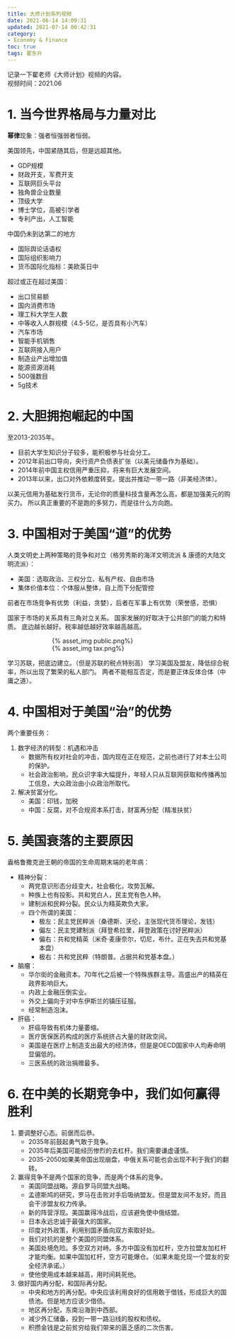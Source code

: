 ```yaml
---
title: 大师计划系列视频
date: 2021-06-14 14:09:31
updated: 2021-07-14 00:42:31
category: 
- Economy & Finance
toc: true
tags: 翟东升
---
```

<!-- omit in toc -->

记录一下翟老师《大师计划》视频的内容。  
视频时间：2021.06

<!-- more -->

# **1. 当今世界格局与力量对比**

**幂律**现象：强者恒强弱者恒弱。

美国领先，中国紧随其后，但是远超其他。
- GDP规模
- 财政开支，军费开支
- 互联网巨头平台
- 独角兽企业数量
- 顶级大学
- 博士学位，高被引学者
- 专利产出，人工智能

中国仍未到达第二的地方
- 国际舆论话语权
- 国际组织影响力
- 货币国际化指标：美欧英日中

超过或正在超过美国：
- 出口贸易额
- 国内消费市场
- 理工科大学生人数
- 中等收入人群规模（4.5-5亿，是否具有小汽车）
- 汽车市场
- 智能手机销售
- 互联网接入用户
- 制造业产出增加值
- 能源资源消耗
- 500强数目
- 5g技术

# **2. 大胆拥抱崛起的中国**

至2013-2035年。
- 目前大学生知识分子较多，能积极参与社会分工。
- 2012年前出口导向，央行资产负债表扩张（以美元储备作为基础）。
- 2014年前中国主权信用严重压抑，将来有巨大发展空间。
- 2013年以来，出口对外依赖度转变。提出并推动一带一路（非美经济体）。

以美元信用为基础发行货币，无论你的质量科技含量再怎么高，都是加强美元的购买力。
所以真正重要的不是跑的多努力，而是往什么方向跑。

# **3. 中国相对于美国“道”的优势**

人类文明史上两种策略的竞争和对立（格劳秀斯的海洋文明流派 & 康德的大陆文明流派）：
- 美国：选取政治、三权分立、私有产权、自由市场
- 集体价值本位：个体服从整体，自上而下分配管控

前者在市场竞争有优势（利益，贪婪），后者在军事上有优势（荣誉感，恐惧）

国家于市场的关系具有三角对立关系。
国家发展的好取决于公共部门的能力和特质。
底边越长越好。税率越低越好效率越高越高。

<div style="width:60%; margin:auto">{% asset_img public.png%}</div>
<div style="width:60%; margin:auto">{% asset_img tax.png%}</div>


学习苏联，把底边建立。（但是苏联的税点特别高）
学习美国及盟友，降低综合税率，所以出现了繁荣的私人部门。
两者不能相互否定，而是要正体反体合体（中庸之道）。

# **4. 中国相对于美国“治”的优势**

两个重要任务：
1. 数字经济的转型：机遇和冲击
   - 数据所有权对社会的冲击，国内现在正在规范，之前也进行了对本土公司的保护。
   - 社会政治影响，民众识字率大幅提升，年轻人只从互联网获取和传播再加工信息，大众政治由小众政治所取代。
2. 解决贫富分化。
   - 美国：印钱，加税
   - 中国：反腐，对不合规资本系打击，财富再分配（精准扶贫）


# **5. 美国衰落的主要原因**

盎格鲁撒克逊王朝的帝国的生命周期末端的老年病：
- 精神分裂：
  - 两党意识形态分歧变大，社会极化，攻势瓦解。
  - 种族上也有投影。共和党白人，民主党有色人种。
  - 建制派和民粹分裂。民众认为精英欺负大家。
  - 四个所谓的美国：
    - 极左：民主党民粹派（桑德斯、沃伦，主张现代货币理论，发钱）
    - 偏左：民主党建制派（拜登希拉里，拜登政策在讨好民粹派）
    - 偏右：共和党精英（米奇·麦康奈尔，切尼，布什。正在失去共和党基本盘）
    - 极右：共和党民粹（特朗普。占据共和党基本盘。）
- 脑瘤：
  - 华尔街的金融资本。70年代之后被一个特殊族群主导。高盛出产的精英在政界影响巨大。
  - 内政上金融压倒实业。
  - 外交上偏向于对中东伊斯兰的镇压征服。
  - 经常制造泡沫。
- 肝癌：
  - 肝癌导致有机体力量萎缩。
  - 医疗医保医药构成的医疗系统挤占大量的财政空间。
  - 美国是在医疗上制造支出最大的经济体，但是是OECD国家中人均寿命明显偏低的。
  - 三医系统的政治捐赠最多。

# **6. 在中美的长期竞争中，我们如何赢得胜利**

1. 要调整好心态。前倨而后恭。
   - 2035年前鼓起勇气敢于竞争。
   - 2035年后美国可能经历惨烈的去杠杆。我们需要谦虚谨慎。
   - 2035-2050如果美帝国出现崩盘，中俄关系可能也会出现不利于我们的翻转。
2. 赢得竞争不是两个国家的竞争，而是两个体系的竞争。
   - 美国同盟战略。源自罗马同盟大战略。
   - 孟德斯鸠的研究，罗马在击败对手后吸纳盟友。但是盟友间不友好。而且会干涉盟友权力传承。
   - 新的阵营浮现。美国赢得冷战后，应该避免使中俄结盟。
   - 日本永远忠诚于最强大的国家。
   - 印度对外政策，利用别国矛盾向双方索取好处。
   - 我们对抗的是整个美国的同盟体系。
   - 美国处境危险。多空双方对峙。多方中国没有加杠杆，空方拉盟友加杠杆才能均衡。如果中国加杠杆，空方可能爆仓。（如果未能兑现一个盟友的安全经济承诺。）
   - 使他使用成本越来越高，用时间耗死他。
3. 做好国内再分配，和国际再分配。
   - 中央和地方的再分配。中央应该利用良好的信用敢于借钱，形成巨大的国债池。但是地方应该少借债。
   - 地区再分配，东南沿海到中西部。
   - 减少外汇储备，投到一带一路沿线的股权和债权。
   - 积攒金钱是之前贫穷给我们带来的匮乏感的二次伤害。